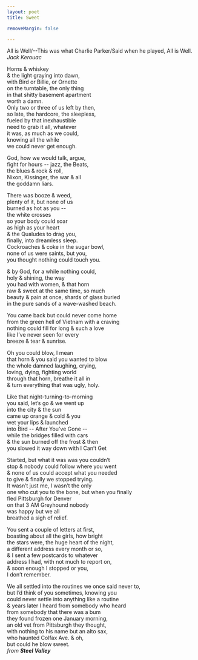 ```yaml
---
layout: poet
title: Sweet

removeMargin: false

---
```


<p>All is Well/--This was what Charlie Parker/Said when  he played, All is Well.<br />
<em>Jack Kerouac</em></p>
<p>Horns &amp; whiskey <br />
&amp; the light graying into dawn, <br />
with Bird or Billie, or Ornette <br />
on the turntable, the only thing <br />
in that shitty basement apartment <br />
worth a damn.<br />
Only two or three of us left by then,<br />
so late, the hardcore, the sleepless,<br />
fueled by that inexhaustible <br />
need to grab it all, whatever<br />
it was, as much as we could, <br />
knowing all the while <br />
we could never get enough.</p>
<p>God, how we would talk, argue,<br />
fight for hours -- jazz, the Beats,<br />
the blues &amp; rock &amp; roll, <br />
Nixon, Kissinger, the war &amp; all<br />
the goddamn liars.</p>
<p>There was booze &amp; weed,<br />
plenty of it, but none of us <br />
burned as hot as you --<br />
the white crosses <br />
so your body could soar <br />
as high as your heart <br />
&amp; the Qualudes to drag you,<br />
finally, into dreamless sleep.<br />
Cockroaches &amp; coke in the sugar bowl, <br />
none of us were saints, but you,<br />
you thought nothing could touch you.</p>
<p>&amp; by God, for a while nothing could,<br />
holy &amp; shining, the way <br />
you had with women, &amp; that horn<br />
raw &amp; sweet at the same time, so much<br />
beauty &amp; pain at once, shards of glass buried<br />
in the pure sands of a wave-washed beach.</p>
<p>You came back but could never come home<br />
from the green hell of Vietnam with a craving<br />
nothing could fill for long &amp; such a love<br />
like I’ve never seen for every <br />
breeze &amp; tear &amp; sunrise.</p>
<p>Oh you could blow, I mean<br />
that horn &amp; you said you wanted to blow<br />
the whole damned laughing, crying,<br />
loving, dying, fighting world<br />
through that horn, breathe it all in<br />
&amp; turn everything that was ugly, holy.</p>
<p>Like that night-turning-to-morning<br />
you said, let’s go &amp; we went up<br />
into the city &amp; the sun<br />
came up orange &amp; cold &amp; you<br />
wet your lips &amp; launched <br />
into Bird -- After You’ve Gone --<br />
while the bridges filled with cars<br />
&amp; the sun burned off the frost &amp; then<br />
you slowed it way down with I Can’t Get</p>
<p>Started, but what it was was you couldn’t<br />
stop &amp; nobody could follow where you went<br />
&amp; none of us could accept what you needed<br />
to give &amp; finally we stopped trying.<br />
It wasn’t just me, I wasn’t the only<br />
one who cut you to the bone, but when you finally<br />
fled Pittsburgh for Denver<br />
on that 3 AM Greyhound nobody<br />
was happy but we all<br />
breathed a sigh of relief.</p>
<p>You sent a couple of letters at first,<br />
boasting about all the girls, how bright<br />
the stars were, the huge heart of the night,<br />
a different address every month or so,<br />
&amp; I sent a few postcards to whatever<br />
address I had, with not much to report on,<br />
&amp; soon enough I stopped or you, <br />
I don’t remember.</p>
<p>We all settled into the routines we once said never to,<br />
but I’d think of you sometimes, knowing you<br />
could never settle into anything like a routine<br />
&amp; years later I heard from somebody who heard<br />
from somebody that there was a bum<br />
they found frozen one January morning,<br />
an old vet from Pittsburgh they thought,<br />
with nothing to his name but an alto sax,<br />
who haunted Colfax Ave. &amp; oh, <br />
but could he blow sweet.<br />
<em>from <strong>Steel  Valley</strong></em></p>